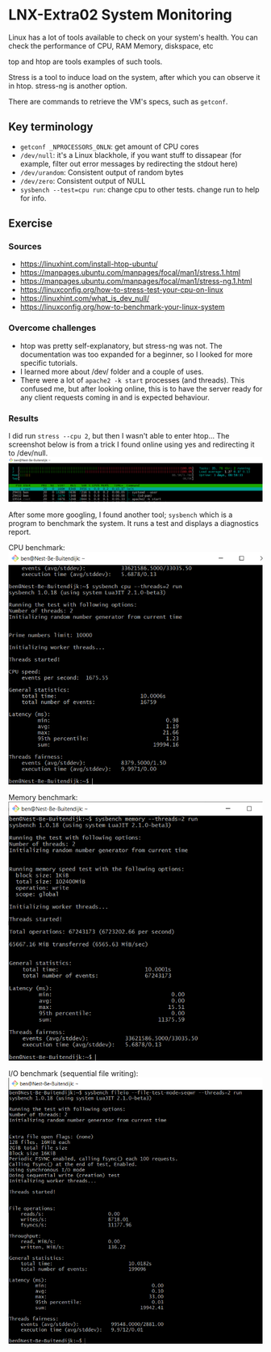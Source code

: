 # LNX-Extra02 System Monitoring
Linux has a lot of tools available to check on your system's health.
You can check the performance of CPU, RAM Memory, diskspace, etc

top and htop are tools examples of such tools.

Stress is a tool to induce load on the system, after which you can observe it in htop. stress-ng is another option.

There are commands to retrieve the VM's specs, such as `getconf`.

## Key terminology
- `getconf _NPROCESSORS_ONLN`: get amount of CPU cores
- `/dev/null`: it's a Linux blackhole, if you want stuff to dissapear (for example, filter out error messages by redirecting the stdout here)
- `/dev/urandom`: Consistent output of random bytes
- `/dev/zero`: Consistent output of NULL
- `sysbench --test=cpu run`: change cpu to other tests. change run to help for info.


## Exercise
### Sources
- https://linuxhint.com/install-htop-ubuntu/
- https://manpages.ubuntu.com/manpages/focal/man1/stress.1.html
- https://manpages.ubuntu.com/manpages/focal/man1/stress-ng.1.html
- https://linuxconfig.org/how-to-stress-test-your-cpu-on-linux
- https://linuxhint.com/what_is_dev_null/
- https://linuxconfig.org/how-to-benchmark-your-linux-system

### Overcome challenges
- htop was pretty self-explanatory, but stress-ng was not. The documentation was too expanded for a beginner, so I looked for more specific tutorials.
- I learned more about /dev/ folder and a couple of uses.
- There were a lot of `apache2 -k start` processes (and threads). This confused me, but after looking online, this is to have the server ready for any client requests coming in and is expected behaviour.



### Results
I did run `stress --cpu 2`, but then I wasn't able to enter htop... The screenshot below is from a trick I found online using yes and redirecting it to /dev/null.  
![LNX-Extra02 screenshot 1](../00_includes/LNX-Extra02_1.png)  
  
After some more googling, I found another tool; `sysbench` which is a program to benchmark the system. It runs a test and displays a diagnostics report.  
  
CPU benchmark:   
![LNX-Extra02 screenshot 2](../00_includes/LNX-Extra02_2.png)  
  
Memory benchmark:  
![LNX-Extra02 screenshot 3](../00_includes/LNX-Extra02_3.png)  

I/O benchmark (sequential file writing):  
![LNX-Extra02 screenshot 4](../00_includes/LNX-Extra02_4.png)  



